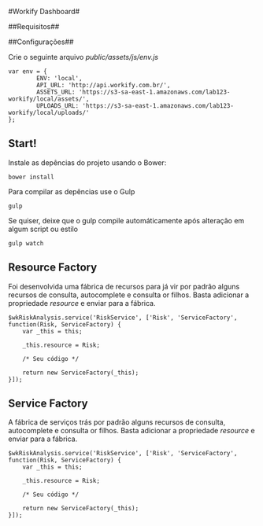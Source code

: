 #Workify Dashboard#

##Requisitos##

##Configurações##

Crie o seguinte arquivo *public/assets/js/env.js*

	var env = {
	        ENV: 'local',
	        API_URL: 'http://api.workify.com.br/',
	        ASSETS_URL: 'https://s3-sa-east-1.amazonaws.com/lab123-workify/local/assets/',
	        UPLOADS_URL: 'https://s3-sa-east-1.amazonaws.com/lab123-workify/local/uploads/'
	};

## Start! ##
Instale as depências do projeto usando o Bower:

	bower install
	
Para compilar as depências use o Gulp

	gulp
	
Se quiser, deixe que o gulp compile automáticamente após alteração em algum script ou estilo

	gulp watch
	
## Resource Factory ##

Foi desenvolvida uma fábrica de recursos para já vir por padrão alguns recursos de consulta, autocomplete e consulta or filhos. Basta adicionar a propriedade *resource* e enviar para a fábrica.
	
    $wkRiskAnalysis.service('RiskService', ['Risk', 'ServiceFactory',
    function(Risk, ServiceFactory) {
	    var _this = this;
	    
	    _this.resource = Risk;
	    
	    /* Seu código */
	    
	    return new ServiceFactory(_this);
	}]);
	
## Service Factory ##

A fábrica de serviços trás por padrão alguns recursos de consulta, autocomplete e consulta or filhos. Basta adicionar a propriedade *resource* e enviar para a fábrica.
	
    $wkRiskAnalysis.service('RiskService', ['Risk', 'ServiceFactory',
    function(Risk, ServiceFactory) {
	    var _this = this;
	    
	    _this.resource = Risk;
	    
	    /* Seu código */
	    
	    return new ServiceFactory(_this);
	}]);